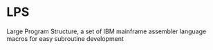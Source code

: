 # LPS
Large Program Structure, a set of IBM mainframe assembler language macros for easy subroutine development
